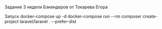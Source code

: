 Задание 3 недели Бэкендеров от Токарева Егора

Запуск
docker-compose up -d
docker-compose run --rm composer create-project laravel/laravel . --prefer-dist
